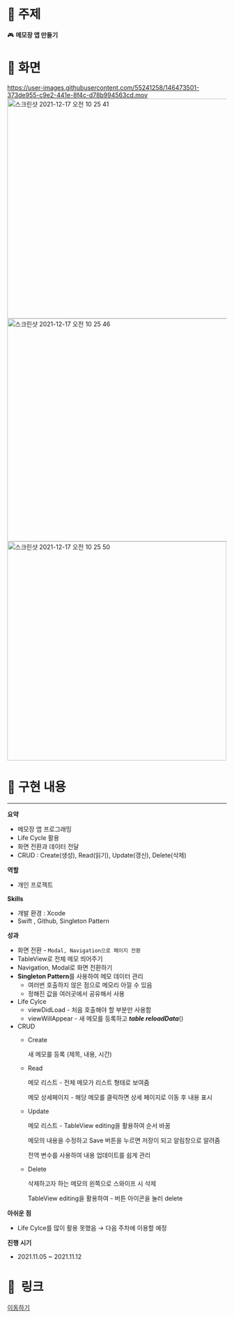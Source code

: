 # 📌  주제

🎮 **메모장 앱 만들기**



# 📱  화면

https://user-images.githubusercontent.com/55241258/146473501-373de955-c9e2-441e-8f4c-d78b994563cd.mov
<img width="505" alt="스크린샷 2021-12-17 오전 10 25 41" src="https://user-images.githubusercontent.com/55241258/146473513-419c157c-4ddf-4d91-8722-53dee3897640.png">
<img width="512" alt="스크린샷 2021-12-17 오전 10 25 46" src="https://user-images.githubusercontent.com/55241258/146473516-cbd7fd77-15e2-4435-9c51-a9dc9ddf026f.png">
<img width="503" alt="스크린샷 2021-12-17 오전 10 25 50" src="https://user-images.githubusercontent.com/55241258/146473521-8667ab84-2eef-4463-a4a0-7227d6912dc9.png">

# 📝  구현 내용

---

**요약**

- 메모장 앱 프로그래밍
- Life Cycle 활용
- 화면 전환과 데이터 전달
- CRUD : Create(생성), Read(읽기), Update(갱신), Delete(삭제)

**역할**

- 개인 프로젝트

**Skills**

- 개발 환경 : Xcode
- Swift , Github, Singleton Pattern

**성과**

- 화면 전환 - `Modal, Navigation으로 페이지 전환`
- TableView로 전체 메모 띄어주기
- Navigation, Modal로 화면 전환하기
- **Singleton Pattern**를 사용하여 메모 데이터 관리
    - 여러번 호출하지 않은 점으로 메모리 아낄 수 있음
    - 정해진 값을 여러곳에서 공유해서 사용
- Life Cylce
    - viewDidLoad - 처음 호출해야 할 부분만 사용함
    - viewWillAppear - 새 메모를 등록하고 ***table* *reloadData***()
- CRUD
    - Create
        
        새 메모를 등록 (제목, 내용, 시간)
        
    - Read
        
        메모 리스트 - 전체 메모가 리스트 형태로 보여줌 
        
        메모 상세페이지 - 해당 메모를 클릭하면 상세 페이지로 이동 후 내용 표시
        
    - Update
        
        메모 리스트 - TableView editing을 활용하여 순서 바꿈
        
        메모의 내용을 수정하고 Save 버튼을 누르면 저장이 되고 알림창으로 알려줌
        
        전역 변수를 사용하여 내용 업데이트를 쉽게 관리
        
    - Delete
        
        삭제하고자 하는 메모의 왼쪽으로 스와이프 시 삭제 
        
        TableView editing을 활용하여 - 버튼 아이콘을 눌러 delete 
        
    

**아쉬운 점**

- Life Cylce를 많이 활용 못했음 → 다음 주차에 이용할 예정

**진행** **시기**

- 2021.11.05 ~ 2021.11.12

# 🔗  링크

<a href="https://github.com/LeeHa-Yeon/RisingCamp_re/tree/main/3%EC%A3%BC%EC%B0%A8/YeonMemo">이동하기</a>
